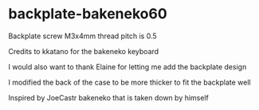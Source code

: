 # backplate-bakeneko60
Backplate screw M3x4mm thread pitch is 0.5

Credits to kkatano for the bakeneko keyboard

I would also want to thank Elaine for letting me add the backplate design

I modified the back of the case to be more thicker to fit the backplate well

Inspired by JoeCastr bakeneko that is taken down by himself
